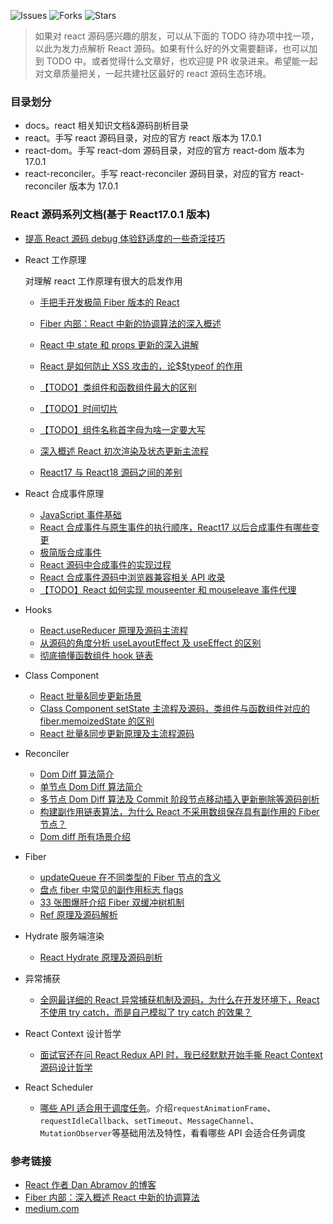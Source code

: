 ![Issues](https://img.shields.io/github/issues/lizuncong/mini-react)
![Forks](https://img.shields.io/github/forks/lizuncong/mini-react)
![Stars](https://img.shields.io/github/stars/lizuncong/mini-react)

> 如果对 react 源码感兴趣的朋友，可以从下面的 TODO 待办项中找一项，以此为发力点解析 React 源码。如果有什么好的外文需要翻译，也可以加到 TODO 中。或者觉得什么文章好，也欢迎提 PR 收录进来。希望能一起对文章质量把关，一起共建社区最好的 react 源码生态环境。

### 目录划分

- docs。react 相关知识文档&源码剖析目录
- react。手写 react 源码目录，对应的官方 react 版本为 17.0.1
- react-dom。手写 react-dom 源码目录，对应的官方 react-dom 版本为 17.0.1
- react-reconciler。手写 react-reconciler 源码目录，对应的官方 react-reconciler 版本为 17.0.1

### React 源码系列文档(基于 React17.0.1 版本)

- [提高 React 源码 debug 体验舒适度的一些奇淫技巧](https://github.com/lizuncong/mini-react/blob/master/docs/how_to_debug_react_source_code.md)

- React 工作原理

  对理解 react 工作原理有很大的启发作用

  - [手把手开发极简 Fiber 版本的 React](https://github.com/lizuncong/mini-react/blob/master/docs/%E8%AF%91%E6%96%87/build_your_own_react.md)
  - [Fiber 内部：React 中新的协调算法的深入概述](https://github.com/lizuncong/mini-react/blob/master/docs/%E8%AF%91%E6%96%87/in-depth_overview_of_the_new_reconciliation_algorithm.md)
  - [React 中 state 和 props 更新的深入讲解](https://github.com/lizuncong/mini-react/blob/master/docs/%E8%AF%91%E6%96%87/in-depth-explanation-of-state-and-props-update-in-react.md)
  - [React 是如何防止 XSS 攻击的，论$$typeof 的作用](https://github.com/lizuncong/mini-react/blob/master/docs/%E8%AF%91%E6%96%87/how_to_prevent_xss.md)
  - [【TODO】类组件和函数组件最大的区别](https://github.com/lizuncong/mini-react/blob/master/docs/%E8%AF%91%E6%96%87/function_component_class_component_difference.md)
  - [【TODO】时间切片](https://github.com/lizuncong/mini-react/blob/master/docs/%E8%AF%91%E6%96%87/time_slicing.md)
  - [【TODO】组件名称首字母为啥一定要大写](https://github.com/lizuncong/mini-react/blob/master/docs/%E8%AF%91%E6%96%87/component-identifiers-must-be-capitalized-in-react.md)
  - [深入概述 React 初次渲染及状态更新主流程](https://github.com/lizuncong/mini-react/blob/master/docs/render/%E6%B7%B1%E5%85%A5%E6%A6%82%E8%BF%B0%20React%E5%88%9D%E6%AC%A1%E6%B8%B2%E6%9F%93%E5%8F%8A%E7%8A%B6%E6%80%81%E6%9B%B4%E6%96%B0%E4%B8%BB%E6%B5%81%E7%A8%8B.md)

  - [React17 与 React18 源码之间的差别](https://github.com/lizuncong/mini-react/blob/master/docs/React17%E4%B8%8EReact18%E6%BA%90%E7%A0%81%E4%B9%8B%E9%97%B4%E7%9A%84%E5%B7%AE%E5%BC%82.md)

- React 合成事件原理

  - [JavaScript 事件基础](https://github.com/lizuncong/mini-react/blob/master/docs/%E5%90%88%E6%88%90%E4%BA%8B%E4%BB%B6/JavaScript%E4%BA%8B%E4%BB%B6%E5%9F%BA%E7%A1%80.md)
  - [React 合成事件与原生事件的执行顺序，React17 以后合成事件有哪些变更](https://github.com/lizuncong/mini-react/blob/master/docs/%E5%90%88%E6%88%90%E4%BA%8B%E4%BB%B6/react%E5%90%88%E6%88%90%E4%BA%8B%E4%BB%B6%E4%B8%8E%E5%8E%9F%E7%94%9F%E4%BA%8B%E4%BB%B6%E6%89%A7%E8%A1%8C%E9%A1%BA%E5%BA%8F.md)
  - [极简版合成事件](https://github.com/lizuncong/mini-react/blob/master/docs/%E5%90%88%E6%88%90%E4%BA%8B%E4%BB%B6/%E4%BB%8E0%E5%88%B01%E6%A8%A1%E6%8B%9F%E5%90%88%E6%88%90%E4%BA%8B%E4%BB%B6.md)
  - [React 源码中合成事件的实现过程](https://github.com/lizuncong/mini-react/blob/master/docs/%E5%90%88%E6%88%90%E4%BA%8B%E4%BB%B6/React%E6%BA%90%E7%A0%81%E4%B8%AD%E5%90%88%E6%88%90%E4%BA%8B%E4%BB%B6%E7%9A%84%E5%AE%9E%E7%8E%B0%E8%BF%87%E7%A8%8B.md)
  - [React 合成事件源码中浏览器兼容相关 API 收录](https://github.com/lizuncong/mini-react/blob/master/docs/%E5%90%88%E6%88%90%E4%BA%8B%E4%BB%B6/%E5%90%88%E6%88%90%E4%BA%8B%E4%BB%B6%E6%BA%90%E7%A0%81%E4%B8%AD%E6%B5%8F%E8%A7%88%E5%99%A8%E5%85%BC%E5%AE%B9%E7%9B%B8%E5%85%B3%E7%9A%84API.md)
  - [【TODO】React 如何实现 mouseenter 和 mouseleave 事件代理](https://github.com/lizuncong/mini-react/blob/master/docs/%E5%90%88%E6%88%90%E4%BA%8B%E4%BB%B6/mouseenter_delegate.md)

- Hooks

  - [React.useReducer 原理及源码主流程](https://github.com/lizuncong/mini-react/blob/master/docs/hooks/how_useReducer_work.md)
  - [从源码的角度分析 useLayoutEffect 及 useEffect 的区别](https://github.com/lizuncong/mini-react/blob/master/docs/hooks/%E4%BB%8E%E6%BA%90%E7%A0%81%E7%9A%84%E8%A7%92%E5%BA%A6%E7%90%86%E8%A7%A3useEffect%E4%BB%A5%E5%8F%8AuseLayoutEffect%E7%9A%84%E5%8C%BA%E5%88%AB.md)
  - [彻底搞懂函数组件 hook 链表](https://github.com/lizuncong/mini-react/blob/master/docs/hooks/%E5%BD%BB%E5%BA%95%E6%90%9E%E6%87%82%E5%87%BD%E6%95%B0%E7%BB%84%E4%BB%B6hook%E9%93%BE%E8%A1%A8.md)

- Class Component

  - [React 批量&同步更新场景](https://github.com/lizuncong/mini-react/blob/master/docs/class/setState%E5%90%8C%E6%AD%A5%E5%BC%82%E6%AD%A5%E6%9B%B4%E6%96%B0%E7%9A%84%E9%97%AE%E9%A2%98.md)
  - [Class Component setState 主流程及源码，类组件与函数组件对应的 fiber.memoizedState 的区别](https://github.com/lizuncong/mini-react/blob/master/docs/class/how_setstate_works.md)
  - [React 批量&同步更新原理及主流程源码](https://github.com/lizuncong/mini-react/blob/master/docs/hooks/how_batchedUpdates_work.md)

- Reconciler

  - [Dom Diff 算法简介](https://github.com/lizuncong/mini-react/blob/master/docs/reconciler/dom-diff%E7%AE%97%E6%B3%95%E7%AE%80%E4%BB%8B.md)
  - [单节点 Dom Diff 算法简介](https://github.com/lizuncong/mini-react/blob/master/docs/reconciler/%E5%8D%95%E8%8A%82%E7%82%B9dom-diff%E7%AE%97%E6%B3%95.md)
  - [多节点 Dom Diff 算法及 Commit 阶段节点移动插入更新删除等源码剖析](https://github.com/lizuncong/mini-react/blob/master/docs/reconciler/%E5%A4%9A%E8%8A%82%E7%82%B9dom-diff%E7%AE%97%E6%B3%95.md)
  - [构建副作用链表算法，为什么 React 不采用数组保存具有副作用的 Fiber 节点？](https://github.com/lizuncong/mini-react/blob/master/docs/reconciler/%E6%9E%84%E5%BB%BA%E5%89%AF%E4%BD%9C%E7%94%A8%E9%93%BE%E8%A1%A8%E7%AE%97%E6%B3%95.md)
  - [Dom diff 所有场景介绍](https://github.com/lizuncong/mini-react/blob/master/docs/reconciler/dom-diff%E6%89%80%E6%9C%89%E5%9C%BA%E6%99%AF.md)

- Fiber

  - [updateQueue 在不同类型的 Fiber 节点的含义](https://github.com/lizuncong/mini-react/blob/master/docs/fiber/fiber.updateQueue.md)
  - [盘点 fiber 中常见的副作用标志 flags](https://github.com/lizuncong/mini-react/blob/master/docs/fiber/%E7%9B%98%E7%82%B9fiber%E4%B8%AD%E5%B8%B8%E8%A7%81%E7%9A%84%E5%89%AF%E4%BD%9C%E7%94%A8%E6%A0%87%E5%BF%97flags.md)
  - [33 张图爆肝介绍 Fiber 双缓冲树机制](https://github.com/lizuncong/mini-react/blob/master/docs/fiber/fiber%E5%8F%8C%E7%BC%93%E5%86%B2%E6%A0%91.md)
  - [Ref 原理及源码解析](./docs/ref/ref%E5%8E%9F%E7%90%86%E5%8F%8A%E6%BA%90%E7%A0%81.md)

- Hydrate 服务端渲染

  - [React Hydrate 原理及源码剖析](https://github.com/lizuncong/mini-react/blob/master/docs/hydrate/hydrate%E6%BA%90%E7%A0%81%E5%89%96%E6%9E%90.md)

- 异常捕获

  - [全网最详细的 React 异常捕获机制及源码，为什么在开发环境下，React 不使用 try catch，而是自己模拟了 try catch 的效果？](https://github.com/lizuncong/mini-react/blob/master/docs/%E5%BC%82%E5%B8%B8/React%E5%BC%82%E5%B8%B8%E6%8D%95%E8%8E%B7%E6%9C%BA%E5%88%B6%E5%8F%8A%E6%BA%90%E7%A0%81.md)

- React Context 设计哲学

  - [面试官还在问 React Redux API 时，我已经默默开始手撕 React Context 源码设计哲学](https://github.com/lizuncong/mini-react/blob/master/docs/ReactContext/context%E6%BA%90%E7%A0%81%E8%A7%A3%E6%9E%90.md)

- React Scheduler
  - [哪些 API 适合用于调度任务](./docs/schedule/%E5%9F%BA%E7%A1%80API%E4%BB%8B%E7%BB%8D.md)。介绍`requestAnimationFrame`、`requestIdleCallback`、`setTimeout`、`MessageChannel`、`MutationObserver`等基础用法及特性，看看哪些 API 会适合任务调度

### 参考链接

- [React 作者 Dan Abramov 的博客](https://overreacted.io/)
- [Fiber 内部：深入概述 React 中新的协调算法](https://indepth.dev/posts/1008/inside-fiber-in-depth-overview-of-the-new-reconciliation-algorithm-in-react)
- [medium.com](https://medium.com/react-in-depth)
